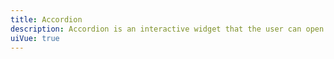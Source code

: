 ```yaml
---
title: Accordion
description: Accordion is an interactive widget that the user can open and close on demand.
uiVue: true
---
```


<code-editor resource-folder="accordion" resource-name="standard" class="mb-lg"></code-editor>
<code-editor resource-folder="accordion" resource-name="disabled" class="mb-lg"></code-editor>
<code-editor resource-folder="accordion" resource-name="marker-right" class="mb-lg"></code-editor>
<code-editor resource-folder="accordion" resource-name="bordered"></code-editor>
